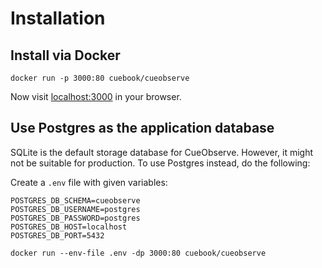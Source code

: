 # Installation

## Install via Docker

```text
docker run -p 3000:80 cuebook/cueobserve
```

Now visit [localhost:3000](http://localhost:3000) in your browser. 

## Use Postgres as the application database

SQLite is the default storage database for CueObserve. However, it might not be suitable for production. To use Postgres instead, do the following:

Create a `.env` file with given variables:

```text
POSTGRES_DB_SCHEMA=cueobserve
POSTGRES_DB_USERNAME=postgres
POSTGRES_DB_PASSWORD=postgres
POSTGRES_DB_HOST=localhost
POSTGRES_DB_PORT=5432
```

```text
docker run --env-file .env -dp 3000:80 cuebook/cueobserve
```







